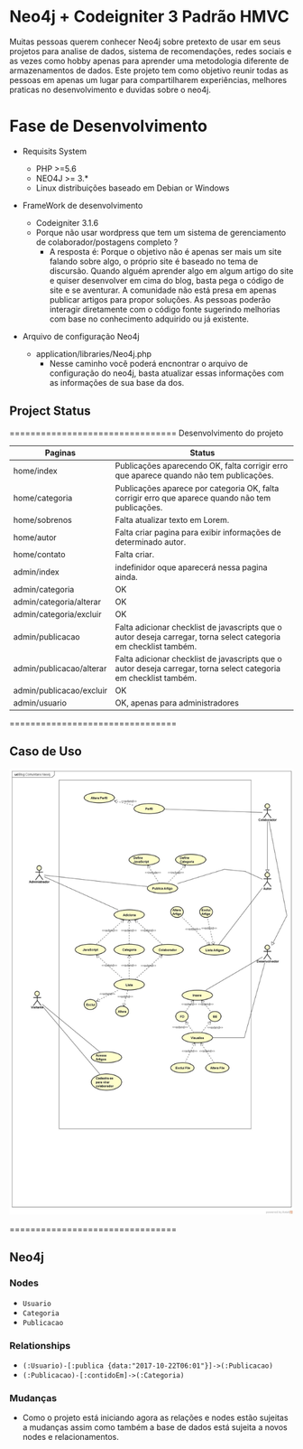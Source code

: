 Neo4j + Codeigniter 3 Padrão HMVC
================================

Muitas pessoas querem conhecer Neo4j sobre pretexto de usar em seus projetos para analise de dados, sistema de recomendações, redes sociais  e as vezes como hobby apenas para aprender uma metodologia diferente de armazenamentos de dados. Este projeto tem como objetivo reunir todas as pessoas em apenas um lugar para compartilharem experiências, melhores praticas no desenvolvimento e duvidas sobre o neo4j. 

Fase de Desenvolvimento
================================
+ Requisits System  
  + PHP >=5.6  
  + NEO4J >= 3.*
  + Linux distribuições baseado em Debian or Windows

+ FrameWork de desenvolvimento
	+ Codeigniter 3.1.6
	+ Porque não usar wordpress que tem um sistema de gerenciamento de colaborador/postagens completo ?
		+ A resposta é: Porque o objetivo não é apenas ser mais um site falando sobre algo, o próprio site é baseado no tema de discursão. Quando alguém aprender algo em algum artigo do site e quiser desenvolver em cima do blog, basta pega o código de site e se aventurar. A comunidade não está presa em apenas publicar artigos para propor soluções. As pessoas poderão interagir diretamente com o código fonte sugerindo melhorias com base no conhecimento adquirido ou já existente.


+ Arquivo de configuração Neo4j  
    + application/libraries/Neo4j.php 
    	+ Nesse caminho você poderá encnontrar o arquivo de configuração do neo4j, basta atualizar essas informações com as informações de sua base da dos.


## Project Status
================================
Desenvolvimento do projeto

Paginas                       |Status
------------------------------|------
home/index              	  | Publicações aparecendo OK, falta corrigir erro que aparece quando não tem publicações.
home/categoria                | Publicações aparece por categoria OK, falta corrigir erro que aparece quando não tem publicações.
home/sobrenos 				  | Falta atualizar texto em Lorem.
home/autor               	  | Falta criar pagina para exibir informações de determinado autor.
home/contato                  | Falta criar.
admin/index           		  | indefinidor oque aparecerá nessa pagina ainda.
admin/categoria               | OK
admin/categoria/alterar       | OK
admin/categoria/excluir       | OK
admin/publicacao              | Falta adicionar checklist de javascripts que o autor deseja carregar, torna select categoria em checklist também.
admin/publicacao/alterar      | Falta adicionar checklist de javascripts que o autor deseja carregar, torna select categoria em checklist também.
admin/publicacao/excluir      | OK
admin/usuario                 | OK, apenas para administradores


================================
## Caso de Uso

![image do caso de uso](https://github.com/lucasjovencio/neo4j-blog/blob/master/docs/img/Blog.jpg)

================================
## Neo4j

### Nodes

* `Usuario`
* `Categoria`
* `Publicacao`



### Relationships

* `(:Usuario)-[:publica {data:"2017-10-22T06:01"}]->(:Publicacao)`
* `(:Publicacao)-[:contidoEm]->(:Categoria)`

### Mudanças
+ Como o projeto está iniciando agora as relações e nodes estão sujeitas a mudanças assim como também a base de dados está sujeita a novos nodes e relacionamentos.